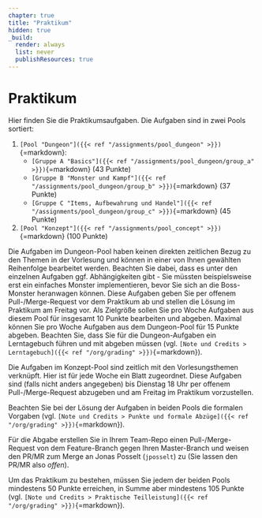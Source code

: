 ```yaml
---
chapter: true
title: "Praktikum"
hidden: true
_build:
  render: always
  list: never
  publishResources: true
---
```



# Praktikum

Hier finden Sie die Praktikumsaufgaben. Die Aufgaben sind in zwei Pools sortiert:

1.  `[Pool "Dungeon"]({{< ref "/assignments/pool_dungeon" >}})`{=markdown}:
    *   `[Gruppe A "Basics"]({{< ref "/assignments/pool_dungeon/group_a" >}})`{=markdown} (43 Punkte)
    *   `[Gruppe B "Monster und Kampf"]({{< ref "/assignments/pool_dungeon/group_b" >}})`{=markdown} (37 Punkte)
    *   `[Gruppe C "Items, Aufbewahrung und Handel"]({{< ref "/assignments/pool_dungeon/group_c" >}})`{=markdown} (45 Punkte)
2.  `[Pool "Konzept"]({{< ref "/assignments/pool_concept" >}})`{=markdown} (100 Punkte)

Die Aufgaben im Dungeon-Pool haben keinen direkten zeitlichen Bezug zu den Themen in der Vorlesung und können
in einer von Ihnen gewählten Reihenfolge bearbeitet werden. Beachten Sie dabei, dass es unter den einzelnen
Aufgaben ggf. Abhängigkeiten gibt - Sie müssten beispielsweise erst ein einfaches Monster implementieren, bevor
Sie sich an die Boss-Monster heranwagen können. Diese Aufgaben geben Sie per offenem Pull-/Merge-Request vor
dem Praktikum ab und stellen die Lösung im Praktikum am Freitag vor. Als Zielgröße sollen Sie pro Woche Aufgaben
aus diesem Pool für insgesamt 10 Punkte bearbeiten und abgeben. Maximal können Sie pro Woche Aufgaben aus dem
Dungeon-Pool für 15 Punkte abgeben. Beachten Sie, dass Sie für die Dungeon-Aufgaben ein Lerntagebuch führen
und mit abgeben müssen (vgl. `[Note und Credits > Lerntagebuch]({{< ref "/org/grading" >}})`{=markdown}).

Die Aufgaben im Konzept-Pool sind zeitlich mit den Vorlesungsthemen verknüpft. Hier ist für jede Woche ein Blatt
zugeordnet. Diese Aufgaben sind (falls nicht anders angegeben) bis Dienstag 18 Uhr per offenem Pull-/Merge-Request
abzugeben und am Freitag im Praktikum vorzustellen.

Beachten Sie bei der Lösung der Aufgaben in beiden Pools die formalen Vorgaben (vgl.
`[Note und Credits > Punkte und formale Abzüge]({{< ref "/org/grading" >}})`{=markdown}).

Für die Abgabe erstellen Sie in Ihrem Team-Repo einen Pull-/Merge-Request von dem Feature-Branch gegen Ihren
Master-Branch und weisen den PR/MR zum Merge an Jonas Posselt (`jposselt`) zu (Sie lassen den PR/MR also _offen_).

Um das Praktikum zu bestehen, müssen Sie jedem der beiden Pools mindestens 50 Punkte erreichen, in Summe aber
mindestens 105 Punkte (vgl. `[Note und Credits > Praktische Teilleistung]({{< ref "/org/grading" >}})`{=markdown}).
